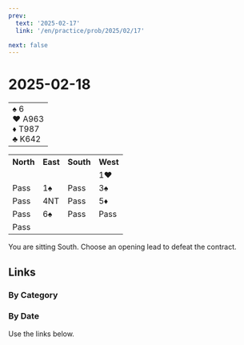 ```yaml
---
prev:
  text: '2025-02-17'
  link: '/en/practice/prob/2025/02/17'

next: false
---
```


# 2025-02-18

<table class="hand">
	<tr>
		<td>♠ 6<br>♥ A963<br>♦ T987<br>♣ K642</td>
	</tr>
</table>

<table class="auction">
	<tr>
		<th>North</th>
		<th>East</th>
		<th>South</th>
		<th>West</th>
	</tr>
	<tr>
		<td></td>
		<td></td>
		<td></td>
		<td>1♥</td>
	</tr>
	<tr>
		<td>Pass</td>
		<td>1♠</td>
		<td>Pass</td>
		<td>3♠</td>
	</tr>
	<tr>
		<td>Pass</td>
		<td>4NT</td>
		<td>Pass</td>
		<td>5♦</td>
	</tr>
	<tr>
		<td>Pass</td>
		<td>6♠</td>
		<td>Pass</td>
		<td>Pass</td>
	</tr>
	<tr>
		<td>Pass</td>
		<td></td>
		<td></td>
		<td></td>
	</tr>
</table>

You are sitting South. Choose an opening lead to defeat the contract.

## Links

[<Badge type="tip" text="Check Solution"/>](/en/learning/prob/2025/02/18)

### By Category

[<Badge type="tip" text="<--"/>](/en/practice/prob/2025/02/01)
[<Badge type="tip" text="Calendar"/>](/en/practice/calendar/2025/02)
[<Badge type="info" text="-->"/>](/en/practice/prob/2025/02/18#links)

### By Date

Use the links below.